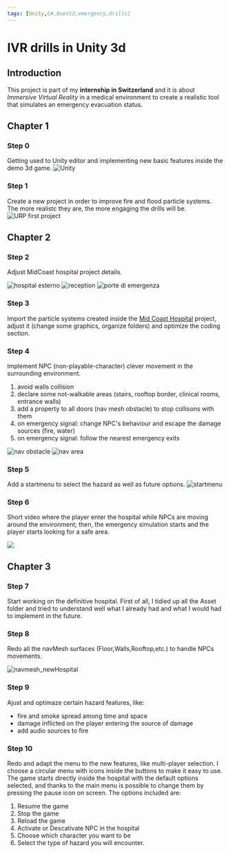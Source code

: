 ```yaml
---
tags: [Unity,C#,Quest2,emergency,drills]
---
```

# IVR drills in Unity 3d

## Introduction
This project is part of my **internship in Switzerland** and it is about _Immersive Virtual Reality_ in a medical environment to create a realistic tool that simulates an emergency evacuation status.


## Chapter 1

### Step 0
Getting used to Unity editor and implementing new basic features inside the demo 3d game.
![Unity](/assets/img/unity.png)

### Step 1
Create a new project in order to improve fire and flood particle systems. The more realistc they are, the more engaging the drills will be. 
![URP first project](/assets/img/test_URP_fire_flood.png)

## Chapter 2

### Step 2
Adjust MidCoast hospital project details.

![hospital esterno](/assets/img/mid-coast-hospital.png)
![reception](/assets/img/mid-coast-hospital-reception.png)
![porte di emergenza](/assets/img/mid-coast-hospital-porte-emergenza.png)

### Step 3
Import the particle systems created inside the [Mid Coast Hospital](https://www.midcoasthealth.com/) project, adjust it (change some graphics, organize folders) and optimize the coding section.

### Step 4
Implement NPC (non-playable-character) clever movement in the surrounding environment.
  
  1. avoid walls collision
  2. declare some not-walkable areas (stairs, rooftop border, clinical rooms, entrance walls)
  3. add a property to all doors (nav mesh obstacle) to stop collisons with them
  4. on emergency signal: change NPC's behaviour and escape the damage sources (fire, water)
  5. on emergency signal: follow the nearest emergency exits

![nav obstacle](/assets/img/mid-coast-hospital-nav-mesh-obstacle.png)
![nav area](/assets/img/mid-coast-hospital-navigation-area.png)

### Step 5
Add a startmenu to select the hazard as well as future options.
![startmenu](/assets/img/main-menu.png)

### Step 6
Short video where the player enter the hospital while NPCs are moving around the environment; then, the emergency simulation starts and the player starts looking for a safe area.

[![](https://markdown-videos.deta.dev/youtube/XfwZfsfZNIY)](https://youtu.be/XfwZfsfZNIY)


## Chapter 3

### Step 7 
Start working on the definitive hospital. First of all, I tidied up all the Asset folder and tried to understand well what I already had and what I would had to implement in the future.


### Step 8
Redo all the navMesh surfaces (Floor,Walls,Rooftop,etc.) to handle NPCs movements.

![navmesh_newHospital](/assets/img/navmesh_hospital.png)


### Step 9
Ajust and optimaze certain hazard features, like: 
  - fire and smoke spread among time and space
  - damage inflicted on the player entering the source of damage
  - add audio sources to fire


### Step 10 
Redo and adapt the menu to the new features, like multi-player selection. I choose a circular menu with icons inside the buttons to make it easy to use. The game starts directly inside the hospital with the default options selected, and thanks to the main menu is possible to change them by pressing the pause icon on screen. The options included are:
  1. Resume the game
  2. Stop the game
  3. Reload the game
  4. Activate or Descativate NPC in the hospital
  5. Choose which character you want to be 
  6. Select the type of hazard you will encounter.



